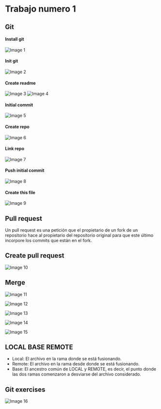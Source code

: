 # Trabajo numero 1
## Git


#### Install git
![Image 1](./images/image_1.png)

#### Init git 
![Image 2](./images/image_2.png)

#### Create readme
![Image 3](./images/image_3.png)
![Image 4](./images/image_4.png)

#### Initial commit
![Image 5](./images/image_5.png)

#### Create repo
![Image 6](./images/image_6.png)

#### Link repo
![Image 7](./images/image_7.png)

#### Push initial commit
![Image 8](./images/image_8.png)

#### Create this file
![Image 9](./images/image_9.png)

## Pull request

Un pull request es una petición que el propietario de un fork de un repositorio hace al propietario del repositorio original para que este último incorpore los commits que están en el fork. 

## Create pull request

![Image 10](./images/image_10.png)

## Merge

![Image 11](./images/image_11.png)

![Image 12](./images/image_12.png)

![Image 13](./images/image_13.png)

![Image 14](./images/image_14.png)

![Image 15](./images/image_15.png)

## LOCAL BASE REMOTE

* Local: El archivo en la rama donde se está fusionando. 
* Remote: El archivo en la rama desde donde se está fusionando.
* Base: El ancestro común de LOCAL y REMOTE, es decir, el punto donde las dos ramas comenzaron a desviarse del archivo considerado.  

## Git exercises

![Image 16](./images/image_16.png)